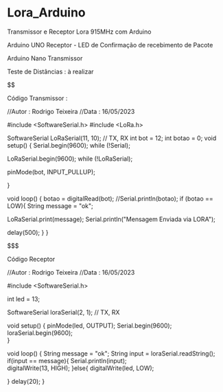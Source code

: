 # Lora_Arduino
Transmissor e Receptor Lora 915MHz com Arduino

Arduino UNO Receptor - LED de Confirmação de recebimento de Pacote

Arduino Nano Transmissor

Teste de Distâncias : à realizar


$$$$$$$$$$$$$$$$$$$$$$$$$$$$$$$$$$$$$$$$$$$$$$$$$$$$$$$$$$$$$$$$$$$$$$$$$$$$$$$$$$$$$$$$$$$$$$$$$$$$$$$$$$

Código Transmissor :

//Autor : Rodrigo Teixeira
//Data : 16/05/2023

#include <SoftwareSerial.h>
#include <LoRa.h>

SoftwareSerial LoRaSerial(11, 10); // TX, RX
int bot = 12;
int botao = 0;
void setup() {
  Serial.begin(9600);
  while (!Serial);

  LoRaSerial.begin(9600);
  while (!LoRaSerial);
  
  pinMode(bot, INPUT_PULLUP);
  
}

void loop() {
  botao = digitalRead(bot);
  //Serial.println(botao);
 if (botao == LOW){ 
  String message = "ok";
 
  LoRaSerial.print(message);
  Serial.println("Mensagem Enviada via LORA");

  delay(500);
 } 
}

$$$$$$$$$$$$$$$$$$$$$$$$$$$$$$$$$$$$$$$$$$$$$$$$$$$$$$$$$$$$$$$$$$$$$$$$$$$$$$$$$$$$$$$$$$$$$$$$$$$$$$$$$$$

Código Receptor

//Autor : Rodrigo Teixeira
//Data : 16/05/2023

#include <SoftwareSerial.h>
 
int led = 13;  
 
SoftwareSerial loraSerial(2, 1); // TX, RX
 
void setup() {
  pinMode(led, OUTPUT);
  Serial.begin(9600);
  loraSerial.begin(9600);  
}
 
void loop() { 
  String message = "ok";
  String input = loraSerial.readString();
  if(input == message){
       Serial.println(input);  
       digitalWrite(13, HIGH);
  }else{
      digitalWrite(led, LOW);
    
  }
  delay(20);
}

